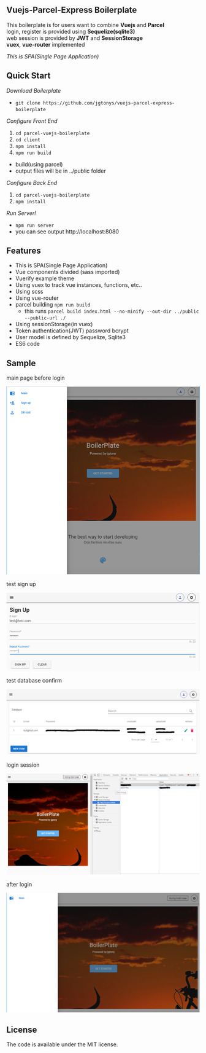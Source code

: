 ## Vuejs-Parcel-Express Boilerplate

This boilerplate is for users want to combine __Vuejs__ and __Parcel__<br>
login, register is provided using __Sequelize(sqlite3)__<br>
web session is provided by __JWT__ and __SessionStorage__<br>
__vuex__, __vue-router__ implemented<br>

_This is SPA(Single Page Application)_

## Quick Start

_Download Boilerplate_

* `git clone https://github.com/jgtonys/vuejs-parcel-express-boilerplate`

_Configure Front End_

1. `cd parcel-vuejs-boilerplate`
2. `cd client`
3. `npm install`
4. `npm run build`
  * build(using parcel)
  * output files will be in ../public folder

_Configure Back End_
1. `cd parcel-vuejs-boilerplate`
2. `npm install`

_Run Server!_

* `npm run server`
* you can see output http://localhost:8080


## Features
* This is SPA(Single Page Application)
* Vue components divided (sass imported)
* Vuerify example theme
* Using vuex to track vue instances, functions, etc..
* Using scss
* Using vue-router
* parcel building `npm run build`
  * this runs `parcel build index.html --no-minify --out-dir ../public --public-url ./`
* Using sessionStorage(in vuex)
* Token authentication(JWT) password bcrypt
* User model is defined by Sequelize, Sqlite3
* ES6 code

## Sample

main page before login

![main_page](./sample/main.PNG)

test sign up

![sign_up](./sample/register.PNG)

test database confirm

![database_show](./sample/database.PNG)

login session

![show_session](./sample/session.PNG)

after login

![after_login](./sample/afterlogin.PNG)


## License

The code is available under the MIT license.
